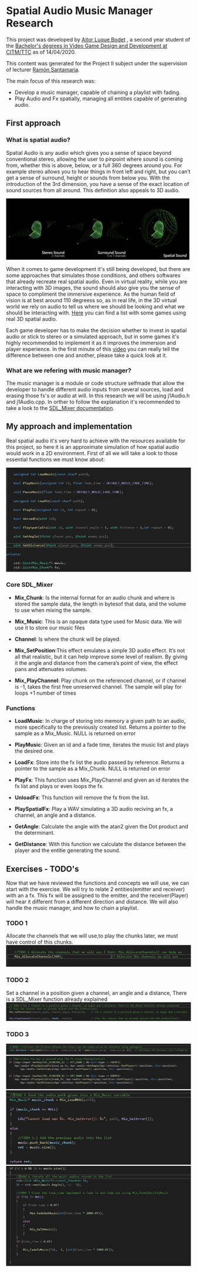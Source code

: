 # Spatial Audio Music Manager Research

This project was developed by [Aitor Luque Bodet](<https://www.linkedin.com/in/aitor-luque-bodet-ab93a4175/>) , a second year student of the [Bachelor's degrees in Video Game Design and Development at CITM/TTC](<https://www.citm.upc.edu/ing/estudis/graus-videojocs/>) as of 14/04/2020. 

This content was generated for the Project II subject under the supervision of lecturer [Ramón Santamaria](<https://www.linkedin.com/in/raysan/>).

The main focus of this research was:
- Develop a music manager, capable of chaining a playlist with fading.
- Play Audio and Fx spatially, managing all entities capable of generating audio.

## First approach

### What is spatial audio?

Spatial Audio is any audio which gives you a sense of space beyond conventional stereo, allowing the user to pinpoint where sound is coming from, whether this is above, below, or a full 360 degrees around you. For example stereo allows you to hear things in front left and right, but you can’t get a sense of surround, height or sounds from below you. With the introduction of the 3rd dimension, you have a sense of the exact location of sound sources from all around. This definition also appeals to 3D audio.

![Image](https://github.com/Aitorlb7/Spatial-audio-Music-manager-Research/blob/master/docs/images/Spatial_Demonstration.jpg?raw=true)

When it comes to game development it's still being developed, but there are some approaches that simulates those conditions, and others softwares that already recreate real spatial audio.
Even in virtual reality, while you are interacting with 3D images, the sound should also give you the sense of space to compliment the immersive experience. As the human field of vision is at best around 110 degreess so, as in real life, in the 3D virtual world we rely on audio to tell us where we should be looking and what we should be interacting with.
[Here](https://docs.google.com/spreadsheets/d/1OGi40yAonUDL6UcQaIIfGbhT1XY44JVs9lipk0x6QRg/edit#gid=634347005) you can find a list with some games using real 3D spatial audio.

Each game developer has to make the decision whether to invest in spatial audio or stick to stereo or a simulated approach, but in some games it's highly recommended to implement it as it improves the immersion and player experience.
In the first minute of this [video](https://www.youtube.com/watch?v=oVXFpbpNQDc) you can really tell the difference between one and another, please take a quick look at it.

### What are we refering with music manager?

The music manager is a module or code structure selfmade that allow the developer to handle different audio inputs from several sources, load and erasing those fx's or audio at will. In this research we will be using j1Audio.h and j1Audio.cpp.
In orther to follow the explanation it's recommended to take a look to the [SDL_Mixer documentation](https://www.libsdl.org/projects/SDL_mixer/docs/SDL_mixer.pdf).

## My approach and implementation

Real spatial audio it's very hard to achieve with the resources available for this project, so here it is an approximate simulation of how spatial audio would work in a 2D environment.
First of all we will take a look to those essential functions we must know about:

![image](https://github.com/Aitorlb7/Spatial-audio-Music-manager-Research/blob/master/docs/images/Audio_functions.png?raw=true)

### Core SDL_Mixer

- **Mix_Chunk**: Is the internal format for an audio chunk and where is stored the sample data, the length in bytesof that data, and the volume to use when mixing the sample.

- **Mix_Music**: This is an opaque data type used for Music data. We will use it to store our music files

- **Channel**: Is where the chunk will be played.

- **Mix_SetPosition**:This effect emulates a simple 3D audio effect. It’s not all that realistic, but it can help improve some level of realism. By giving it the angle and distance from the camera’s point of view, the effect pans and attenuates volumes.

- **Mix_PlayChannel**: Play chunk on the referenced channel, or if channel is -1, takes the first free unreserved channel. The sample will play for loops +1 number of times

### Functions

- **LoadMusic**: In charge of storing into memory a given path to an audio, more specifically to the previously created list. Returns a pointer to the sample as a Mix_Music. NULL is returned on error

- **PlayMusic**: Given an id and a fade time, iterates the music list and plays the desired one.

- **LoadFx**: Store into the fx list the audio passed by reference. Returns a pointer to the sample as a Mix_Chunk. NULL is returned on error

- **PlayFx**: This function uses Mix_PlayChannel and given an id iterates the fx list and plays or even loops the fx.

- **UnloadFx**: This function will remove the fx from the list.

- **PlaySpatialFx**: Play a WAV simulating a 3D audio reciving an fx, a channel, an angle and a distance.

- **GetAngle**: Calculate the angle with the atan2 given the Dot product and the determinant.

- **GetDistance**: With this function we calculate the distance between the player and the entitie generating the sound.

## Exercises - TODO's

Now that we have reviewed the functions and concepts we will use, we can start with the exercise. We will try to relate 2 entities(emitter and receiver) with an a fx. This fx will be assigned to the emitter, and the receiver(Player) will hear it different from a different direction and distance. We will also handle the music manager, and how to chain a playlist.

### TODO 1
Allocate the channels that we will use,to play the chunks later, we must have control of this chunks.
![image](https://github.com/Aitorlb7/Spatial-audio-Music-manager-Research/blob/master/docs/images/TODO1.png?raw=true)

### TODO 2
Set a channel in a position given a channel, an angle and a distance, There is a SDL_Mixer function already explained 
![image](https://github.com/Aitorlb7/Spatial-audio-Music-manager-Research/blob/master/docs/images/TODO2.png?raw=true)

### TODO 3
![image](https://github.com/Aitorlb7/Spatial-audio-Music-manager-Research/blob/master/docs/images/TODO3.png?raw=true)
![image](https://github.com/Aitorlb7/Spatial-audio-Music-manager-Research/blob/master/docs/images/TODO4.png?raw=true)
![image](https://github.com/Aitorlb7/Spatial-audio-Music-manager-Research/blob/master/docs/images/TODO5.png?raw=true)
![image](https://github.com/Aitorlb7/Spatial-audio-Music-manager-Research/blob/master/docs/images/TODO6-7.png?raw=true)

